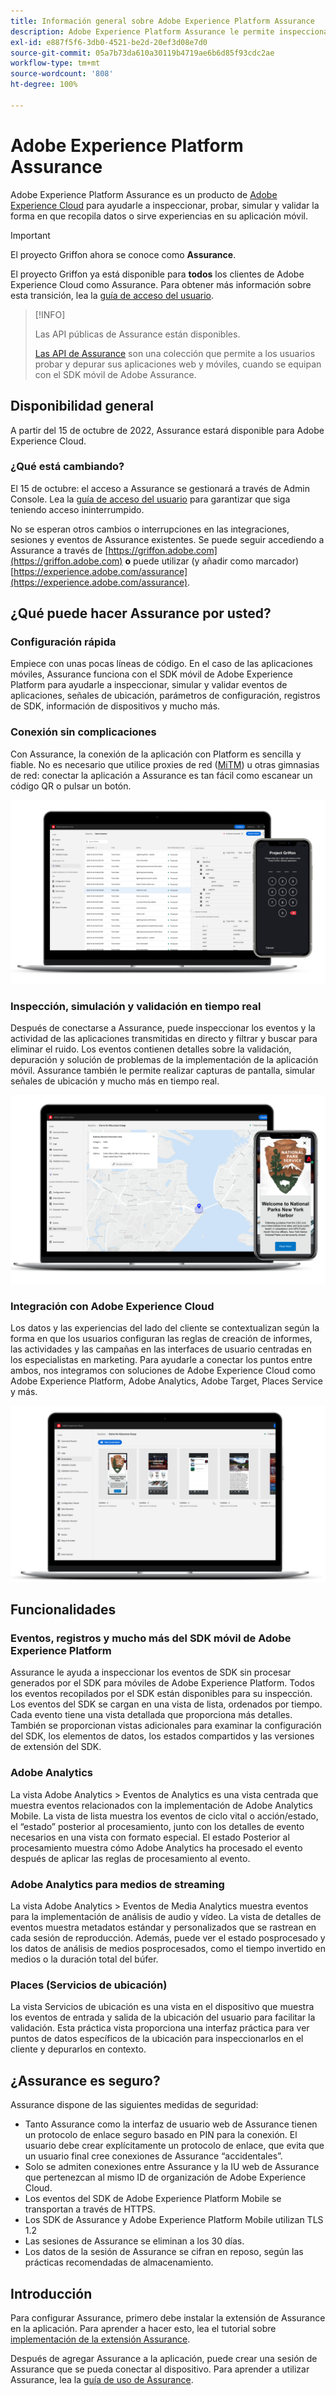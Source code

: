 ```yaml
---
title: Información general sobre Adobe Experience Platform Assurance
description: Adobe Experience Platform Assurance le permite inspeccionar, comprobar, simular y validar cómo recopila datos o sirve experiencias en sus aplicaciones móviles.
exl-id: e887f5f6-3db0-4521-be2d-20ef3d08e7d0
source-git-commit: 05a7b73da610a30119b4719ae6b6d85f93cdc2ae
workflow-type: tm+mt
source-wordcount: '808'
ht-degree: 100%

---
```


# Adobe Experience Platform Assurance

Adobe Experience Platform Assurance es un producto de [Adobe Experience Cloud](https://www.adobe.com/es/experience-cloud.html) para ayudarle a inspeccionar, probar, simular y validar la forma en que recopila datos o sirve experiencias en su aplicación móvil.

>[!IMPORTANT]
>
> El proyecto Griffon ahora se conoce como **Assurance**.
>
> El proyecto Griffon ya está disponible para **todos** los clientes de Adobe Experience Cloud como Assurance. Para obtener más información sobre esta transición, lea la [guía de acceso del usuario](./user-access.md).

>[!INFO]
>
>Las API públicas de Assurance están disponibles.
>
>[Las API de Assurance](https://developer.adobe.com/adobe-assurance-public-apis/) son una colección que permite a los usuarios probar y depurar sus aplicaciones web y móviles, cuando se equipan con el SDK móvil de Adobe Assurance.

## Disponibilidad general

A partir del 15 de octubre de 2022, Assurance estará disponible para Adobe Experience Cloud.

### ¿Qué está cambiando?

El 15 de octubre: el acceso a Assurance se gestionará a través de Admin Console. Lea la [guía de acceso del usuario](./user-access.md) para garantizar que siga teniendo acceso ininterrumpido.

No se esperan otros cambios o interrupciones en las integraciones, sesiones y eventos de Assurance existentes. Se puede seguir accediendo a Assurance a través de [https://griffon.adobe.com](https://griffon.adobe.com) **o** puede utilizar (y añadir como marcador) [https://experience.adobe.com/assurance](https://experience.adobe.com/assurance).

## ¿Qué puede hacer Assurance por usted?

### Configuración rápida

Empiece con unas pocas líneas de código. En el caso de las aplicaciones móviles, Assurance funciona con el SDK móvil de Adobe Experience Platform para ayudarle a inspeccionar, simular y validar eventos de aplicaciones, señales de ubicación, parámetros de configuración, registros de SDK, información de dispositivos y mucho más.

### Conexión sin complicaciones

Con Assurance, la conexión de la aplicación con Platform es sencilla y fiable. No es necesario que utilice proxies de red ([MiTM](https://en.wikipedia.org/wiki/Man-in-the-middle_attack)) u otras gimnasias de red: conectar la aplicación a Assurance es tan fácil como escanear un código QR o pulsar un botón.

![](./images/index/no-hassle-connection.png)

### Inspección, simulación y validación en tiempo real

Después de conectarse a Assurance, puede inspeccionar los eventos y la actividad de las aplicaciones transmitidas en directo y filtrar y buscar para eliminar el ruido. Los eventos contienen detalles sobre la validación, depuración y solución de problemas de la implementación de la aplicación móvil. Assurance también le permite realizar capturas de pantalla, simular señales de ubicación y mucho más en tiempo real.

![](./images/index/real-time-insepction.png)

### Integración con Adobe Experience Cloud

Los datos y las experiencias del lado del cliente se contextualizan según la forma en que los usuarios configuran las reglas de creación de informes, las actividades y las campañas en las interfaces de usuario centradas en los especialistas en marketing. Para ayudarle a conectar los puntos entre ambos, nos integramos con soluciones de Adobe Experience Cloud como Adobe Experience Platform, Adobe Analytics, Adobe Target, Places Service y más.

![](./images/index/integration.png)

## Funcionalidades

### Eventos, registros y mucho más del SDK móvil de Adobe Experience Platform

Assurance le ayuda a inspeccionar los eventos de SDK sin procesar generados por el SDK para móviles de Adobe Experience Platform. Todos los eventos recopilados por el SDK están disponibles para su inspección. Los eventos del SDK se cargan en una vista de lista, ordenados por tiempo. Cada evento tiene una vista detallada que proporciona más detalles. También se proporcionan vistas adicionales para examinar la configuración del SDK, los elementos de datos, los estados compartidos y las versiones de extensión del SDK.

### Adobe Analytics

La vista Adobe Analytics > Eventos de Analytics es una vista centrada que muestra eventos relacionados con la implementación de Adobe Analytics Mobile. La vista de lista muestra los eventos de ciclo vital o acción/estado, el “estado” posterior al procesamiento, junto con los detalles de evento necesarios en una vista con formato especial. El estado Posterior al procesamiento muestra cómo Adobe Analytics ha procesado el evento después de aplicar las reglas de procesamiento al evento.

### Adobe Analytics para medios de streaming

La vista Adobe Analytics > Eventos de Media Analytics muestra eventos para la implementación de análisis de audio y vídeo. La vista de detalles de eventos muestra metadatos estándar y personalizados que se rastrean en cada sesión de reproducción. Además, puede ver el estado posprocesado y los datos de análisis de medios posprocesados, como el tiempo invertido en medios o la duración total del búfer.

### Places (Servicios de ubicación)

La vista Servicios de ubicación es una vista en el dispositivo que muestra los eventos de entrada y salida de la ubicación del usuario para facilitar la validación. Esta práctica vista proporciona una interfaz práctica para ver puntos de datos específicos de la ubicación para inspeccionarlos en el cliente y depurarlos en contexto.

## ¿Assurance es seguro?

Assurance dispone de las siguientes medidas de seguridad:

* Tanto Assurance como la interfaz de usuario web de Assurance tienen un protocolo de enlace seguro basado en PIN para la conexión. El usuario debe crear explícitamente un protocolo de enlace, que evita que un usuario final cree conexiones de Assurance “accidentales”.
* Solo se admiten conexiones entre Assurance y la IU web de Assurance que pertenezcan al mismo ID de organización de Adobe Experience Cloud.
* Los eventos del SDK de Adobe Experience Platform Mobile se transportan a través de HTTPS.
* Los SDK de Assurance y Adobe Experience Platform Mobile utilizan TLS 1.2
* Las sesiones de Assurance se eliminan a los 30 días.
* Los datos de la sesión de Assurance se cifran en reposo, según las prácticas recomendadas de almacenamiento.

## Introducción

Para configurar Assurance, primero debe instalar la extensión de Assurance en la aplicación. Para aprender a hacer esto, lea el tutorial sobre [implementación de la extensión Assurance](https://developer.adobe.com/client-sdks/documentation/platform-assurance-sdk/#add-the-aep-assurance-extension-to-your-app).

Después de agregar Assurance a la aplicación, puede crear una sesión de Assurance que se pueda conectar al dispositivo. Para aprender a utilizar Assurance, lea la [guía de uso de Assurance](./tutorials/using-assurance.md).
